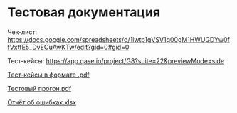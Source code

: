 # Тестовая документация

Чек-лист:
https://docs.google.com/spreadsheets/d/1lwtp1gVSV1g00gM1HWUGDYw0ffVxtfE5_DvEOuAwKTw/edit?gid=0#gid=0

Тест-кейсы: https://app.qase.io/project/G8?suite=22&previewMode=side 

[Тест-кейсы в формате .pdf](https://github.com/user-attachments/files/16720622/G8-2024-08-23.pdf)

[Тестовый прогон.pdf](https://github.com/user-attachments/files/16736782/G8-Express%2Brun%2B2024_08_22.pdf)

[Отчёт об ошибках.xlsx](https://github.com/user-attachments/files/16736766/1.xlsx)
